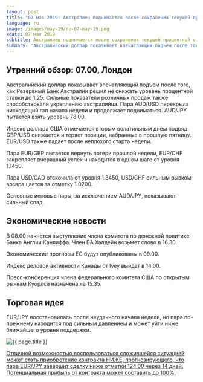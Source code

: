 ```yaml
---
layout: post
title: "07 мая 2019: Австралиец поднимается после сохранения текущей процентной ставки РБА"
language: ru
image: /images/may-19/ru-07-may-19.png
xdate: 07 мая 2019
subtitle: Австралиец поднимается после сохранения текущей процентной ставки РБА
summary: "Австралийский доллар показывает впечатляющий подъем после того, как Резервный Банк Австралии решил не снижать уровень процентной ставки до 1.25. Сильные показатели розничных продаж также способствовали укреплению австралийца. Пара AUD/USD перекрыла нисходящий гэп начала недели и продолжает подниматься"
---
```

## Утренний обзор: 07.00, Лондон
 
Австралийский доллар показывает впечатляющий подъем после того, как Резервный Банк Австралии решил не снижать уровень процентной ставки до 1.25. Сильные показатели розничных продаж также способствовали укреплению австралийца. Пара AUD/USD перекрыла нисходящий гэп начала недели и продолжает подниматься. AUD/JPY пытается взять уровень 78.00.

Индекс доллара США отмечается вторым волатильным днем подряд. GBP/USD снижается и теряет позиции, набранные в  прошлую пятницу. EUR/USD также падает после неплохого старта недели.

Пара EUR/GBP пытается вернуть потери прошлой недели, EUR/CHF закрепляет вчерашний успех и находится в одном шаге от уровня 1.1450.

Пара USD/CAD отскочила от уровня 1.3450, USD/CHF сильным рывком возвращается за отметку 1.0200.

Основные иеновые пары, за исключением AUD/JPY, показывают сильный спад.
 
## Экономические новости
 
В 08.00 начнется выступление члена комитета по денежной политике Банка Англии Канлиффа. Член БА Халдейн возьмет слово в 16.30.

Экономические прогнозы ЕС будут опубликованы в 09.00.

Индекс деловой активности Канады от Ivey выйдет в 14.00.

Пресс-конференция члена федерального комитета США по открытым рынкам Куорлса назначена на 15.35.
 
## Торговая идея
 
EUR/JPY восстановилась после неудачного начала недели, но пара по-прежнему находится под сильным давлением и может уйти ниже ближайшего уровня поддержки.

<img src="{{ site.url }}/images/may-19/ru-07-may-19.png" alt="{{ page.title }}"  title="{{ page.title }}">

<a href="%LINK%%?currency=USD&amp;market=forex&underlying=frxEURJPY&formname=higherlower&duration_amount=14&duration_units=d&amount=10&amount_type=stake&expiry_type=duration&barrier=124" target="_blank" rel="noopener noreferrer nofollow">Отличной возможностью воспользоваться сложившейся ситуацией может стать приобретение контракта НИЖЕ, прогнозирующего, что пара EUR/JPY завершит сделку ниже отметки 124.00 через 14 дней. Потенциальная прибыль от контракта может составить до 100%.</a>
